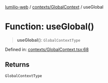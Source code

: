 [lumilio-web](../../../modules.md) / [contexts/GlobalContext](../index.md) / useGlobal

# Function: useGlobal()

> **useGlobal**(): `GlobalContextType`

Defined in: [contexts/GlobalContext.tsx:68](https://github.com/EdwinZhanCN/Lumilio-Photos/blob/03970823ed92f529d8017eeae43ca1cadd7110c3/web/src/contexts/GlobalContext.tsx#L68)

## Returns

`GlobalContextType`
